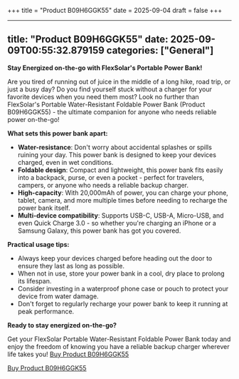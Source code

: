 +++
title = "Product B09H6GGK55"
date = 2025-09-04
draft = false
+++

---
title: "Product B09H6GGK55"
date: 2025-09-09T00:55:32.879159
categories: ["General"]
---
**Stay Energized on-the-go with FlexSolar's Portable Power Bank!**

Are you tired of running out of juice in the middle of a long hike, road trip, or just a busy day? Do you find yourself stuck without a charger for your favorite devices when you need them most? Look no further than FlexSolar's Portable Water-Resistant Foldable Power Bank (Product B09H6GGK55) - the ultimate companion for anyone who needs reliable power on-the-go!

**What sets this power bank apart:**

* **Water-resistance**: Don't worry about accidental splashes or spills ruining your day. This power bank is designed to keep your devices charged, even in wet conditions.
* **Foldable design**: Compact and lightweight, this power bank fits easily into a backpack, purse, or even a pocket - perfect for travelers, campers, or anyone who needs a reliable backup charger.
* **High-capacity**: With 20,000mAh of power, you can charge your phone, tablet, camera, and more multiple times before needing to recharge the power bank itself.
* **Multi-device compatibility**: Supports USB-C, USB-A, Micro-USB, and even Quick Charge 3.0 - so whether you're charging an iPhone or a Samsung Galaxy, this power bank has got you covered.

**Practical usage tips:**

* Always keep your devices charged before heading out the door to ensure they last as long as possible.
* When not in use, store your power bank in a cool, dry place to prolong its lifespan.
* Consider investing in a waterproof phone case or pouch to protect your device from water damage.
* Don't forget to regularly recharge your power bank to keep it running at peak performance.

**Ready to stay energized on-the-go?**

Get your FlexSolar Portable Water-Resistant Foldable Power Bank today and enjoy the freedom of knowing you have a reliable backup charger wherever life takes you! [Buy Product B09H6GGK55](https://www.amazon.com/FlexSolar-Portable-Waterproof-Foldable-Compatible/dp/B09H6GGK55/)

[Buy Product B09H6GGK55](https://www.amazon.com/FlexSolar-Portable-Waterproof-Foldable-Compatible/dp/B09H6GGK55/)
